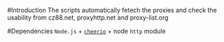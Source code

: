#Introduction
The scripts automatically fetech the proxies and check the usability from
cz88.net, proxyhttp.net and proxy-list.org

#Dependencies
```Node.js``` + [```cheerio```](https://github.com/cheeriojs/cheerio) + node
```http``` module
